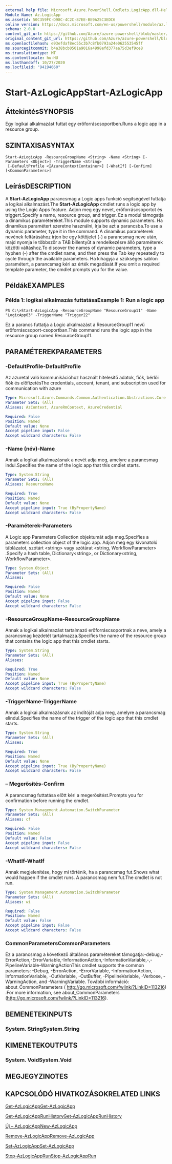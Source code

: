 ```yaml
---
external help file: Microsoft.Azure.PowerShell.Cmdlets.LogicApp.dll-Help.xml
Module Name: Az.LogicApp
ms.assetid: 50C359FC-D98C-4C2C-87EE-BE9A25C3EDC6
online version: https://docs.microsoft.com/en-us/powershell/module/az.logicapp/start-azlogicapp
schema: 2.0.0
content_git_url: https://github.com/Azure/azure-powershell/blob/master/src/LogicApp/LogicApp/help/Start-AzLogicApp.md
original_content_git_url: https://github.com/Azure/azure-powershell/blob/master/src/LogicApp/LogicApp/help/Start-AzLogicApp.md
ms.openlocfilehash: e93efdaf8ec55c3b7c8fb0793a24e062553545ff
ms.sourcegitcommit: b4a38bcb0501a9016a4998efd377aa75d3ef9ce8
ms.translationtype: MT
ms.contentlocale: hu-HU
ms.lasthandoff: 10/27/2020
ms.locfileid: "94194660"
---
```

# <span data-ttu-id="73c87-101">Start-AzLogicApp</span><span class="sxs-lookup"><span data-stu-id="73c87-101">Start-AzLogicApp</span></span>

## <span data-ttu-id="73c87-102">Áttekintés</span><span class="sxs-lookup"><span data-stu-id="73c87-102">SYNOPSIS</span></span>
<span data-ttu-id="73c87-103">Egy logikai alkalmazást futtat egy erőforráscsoportben.</span><span class="sxs-lookup"><span data-stu-id="73c87-103">Runs a logic app in a resource group.</span></span>

## <span data-ttu-id="73c87-104">SZINTAXISA</span><span class="sxs-lookup"><span data-stu-id="73c87-104">SYNTAX</span></span>

```
Start-AzLogicApp -ResourceGroupName <String> -Name <String> [-Parameters <Object>] -TriggerName <String>
 [-DefaultProfile <IAzureContextContainer>] [-WhatIf] [-Confirm] [<CommonParameters>]
```

## <span data-ttu-id="73c87-105">Leírás</span><span class="sxs-lookup"><span data-stu-id="73c87-105">DESCRIPTION</span></span>
<span data-ttu-id="73c87-106">A **Start-AzLogicApp** parancsmag a Logic apps funkció segítségével futtatja a logikai alkalmazást.</span><span class="sxs-lookup"><span data-stu-id="73c87-106">The **Start-AzLogicApp** cmdlet runs a logic app by using the Logic Apps feature.</span></span>
<span data-ttu-id="73c87-107">Adjon meg egy nevet, erőforráscsoportot és triggert.</span><span class="sxs-lookup"><span data-stu-id="73c87-107">Specify a name, resource group, and trigger.</span></span>
<span data-ttu-id="73c87-108">Ez a modul támogatja a dinamikus paramétereket.</span><span class="sxs-lookup"><span data-stu-id="73c87-108">This module supports dynamic parameters.</span></span>
<span data-ttu-id="73c87-109">Ha dinamikus paramétert szeretne használni, írja be azt a parancsba.</span><span class="sxs-lookup"><span data-stu-id="73c87-109">To use a dynamic parameter, type it in the command.</span></span>
<span data-ttu-id="73c87-110">A dinamikus paraméterek nevének feltárásához írjon be egy kötőjelet (-) a parancsmag neve után, majd nyomja le többször a TAB billentyűt a rendelkezésre álló paraméterek közötti váltáshoz.</span><span class="sxs-lookup"><span data-stu-id="73c87-110">To discover the names of dynamic parameters, type a hyphen (-) after the cmdlet name, and then press the Tab key repeatedly to cycle through the available parameters.</span></span>
<span data-ttu-id="73c87-111">Ha kihagyja a szükséges sablon paramétert, a parancsmag kéri az érték megadását.</span><span class="sxs-lookup"><span data-stu-id="73c87-111">If you omit a required template parameter, the cmdlet prompts you for the value.</span></span>

## <span data-ttu-id="73c87-112">Példák</span><span class="sxs-lookup"><span data-stu-id="73c87-112">EXAMPLES</span></span>

### <span data-ttu-id="73c87-113">Példa 1: logikai alkalmazás futtatása</span><span class="sxs-lookup"><span data-stu-id="73c87-113">Example 1: Run a logic app</span></span>
```
PS C:\>Start-AzLogicApp -ResourceGroupName "ResourceGroup11" -Name "LogicApp03" -TriggerName "Trigger22"
```

<span data-ttu-id="73c87-114">Ez a parancs futtatja a Logic alkalmazást a ResourceGroup11 nevű erőforráscsoport-csoportban.</span><span class="sxs-lookup"><span data-stu-id="73c87-114">This command runs the logic app in the resource group named ResourceGroup11.</span></span>

## <span data-ttu-id="73c87-115">PARAMÉTEREK</span><span class="sxs-lookup"><span data-stu-id="73c87-115">PARAMETERS</span></span>

### <span data-ttu-id="73c87-116">-DefaultProfile</span><span class="sxs-lookup"><span data-stu-id="73c87-116">-DefaultProfile</span></span>
<span data-ttu-id="73c87-117">Az azuretal való kommunikációhoz használt hitelesítő adatok, fiók, bérlői fiók és előfizetés</span><span class="sxs-lookup"><span data-stu-id="73c87-117">The credentials, account, tenant, and subscription used for communication with azure</span></span>

```yaml
Type: Microsoft.Azure.Commands.Common.Authentication.Abstractions.Core.IAzureContextContainer
Parameter Sets: (All)
Aliases: AzContext, AzureRmContext, AzureCredential

Required: False
Position: Named
Default value: None
Accept pipeline input: False
Accept wildcard characters: False
```

### <span data-ttu-id="73c87-118">-Name (név)</span><span class="sxs-lookup"><span data-stu-id="73c87-118">-Name</span></span>
<span data-ttu-id="73c87-119">Annak a logikai alkalmazásnak a nevét adja meg, amelyre a parancsmag indul.</span><span class="sxs-lookup"><span data-stu-id="73c87-119">Specifies the name of the logic app that this cmdlet starts.</span></span>

```yaml
Type: System.String
Parameter Sets: (All)
Aliases: ResourceName

Required: True
Position: Named
Default value: None
Accept pipeline input: True (ByPropertyName)
Accept wildcard characters: False
```

### <span data-ttu-id="73c87-120">-Paraméterek</span><span class="sxs-lookup"><span data-stu-id="73c87-120">-Parameters</span></span>
<span data-ttu-id="73c87-121">A Logic app Parameters Collection objektumát adja meg.</span><span class="sxs-lookup"><span data-stu-id="73c87-121">Specifies a parameters collection object of the logic app.</span></span>
<span data-ttu-id="73c87-122">Adjon meg egy kivonatoló táblázatot, szótárt \<string\> vagy szótárat \<string, WorkflowParameter\> .</span><span class="sxs-lookup"><span data-stu-id="73c87-122">Specify a hash table, Dictionary\<string\>, or Dictionary\<string, WorkflowParameter\>.</span></span>

```yaml
Type: System.Object
Parameter Sets: (All)
Aliases:

Required: False
Position: Named
Default value: None
Accept pipeline input: False
Accept wildcard characters: False
```

### <span data-ttu-id="73c87-123">-ResourceGroupName</span><span class="sxs-lookup"><span data-stu-id="73c87-123">-ResourceGroupName</span></span>
<span data-ttu-id="73c87-124">Annak a logikai alkalmazást tartalmazó erőforráscsoportnak a neve, amely a parancsmag kezdetét tartalmazza.</span><span class="sxs-lookup"><span data-stu-id="73c87-124">Specifies the name of the resource group that contains the logic app that this cmdlet starts.</span></span>

```yaml
Type: System.String
Parameter Sets: (All)
Aliases:

Required: True
Position: Named
Default value: None
Accept pipeline input: True (ByPropertyName)
Accept wildcard characters: False
```

### <span data-ttu-id="73c87-125">-TriggerName</span><span class="sxs-lookup"><span data-stu-id="73c87-125">-TriggerName</span></span>
<span data-ttu-id="73c87-126">Annak a logikai alkalmazásnak az indítóját adja meg, amelyre a parancsmag elindul.</span><span class="sxs-lookup"><span data-stu-id="73c87-126">Specifies the name of the trigger of the logic app that this cmdlet starts.</span></span>

```yaml
Type: System.String
Parameter Sets: (All)
Aliases:

Required: True
Position: Named
Default value: None
Accept pipeline input: True (ByPropertyName)
Accept wildcard characters: False
```

### <span data-ttu-id="73c87-127">– Megerősítés</span><span class="sxs-lookup"><span data-stu-id="73c87-127">-Confirm</span></span>
<span data-ttu-id="73c87-128">A parancsmag futtatása előtt kéri a megerősítést.</span><span class="sxs-lookup"><span data-stu-id="73c87-128">Prompts you for confirmation before running the cmdlet.</span></span>

```yaml
Type: System.Management.Automation.SwitchParameter
Parameter Sets: (All)
Aliases: cf

Required: False
Position: Named
Default value: False
Accept pipeline input: False
Accept wildcard characters: False
```

### <span data-ttu-id="73c87-129">-WhatIf</span><span class="sxs-lookup"><span data-stu-id="73c87-129">-WhatIf</span></span>
<span data-ttu-id="73c87-130">Annak megjelenítése, hogy mi történik, ha a parancsmag fut.</span><span class="sxs-lookup"><span data-stu-id="73c87-130">Shows what would happen if the cmdlet runs.</span></span>
<span data-ttu-id="73c87-131">A parancsmag nem fut.</span><span class="sxs-lookup"><span data-stu-id="73c87-131">The cmdlet is not run.</span></span>

```yaml
Type: System.Management.Automation.SwitchParameter
Parameter Sets: (All)
Aliases: wi

Required: False
Position: Named
Default value: False
Accept pipeline input: False
Accept wildcard characters: False
```

### <span data-ttu-id="73c87-132">CommonParameters</span><span class="sxs-lookup"><span data-stu-id="73c87-132">CommonParameters</span></span>
<span data-ttu-id="73c87-133">Ez a parancsmag a következő általános paramétereket támogatja:-debug,-ErrorAction,-ErrorVariable,-InformationAction,-InformationVariable,-,-PipelineVariable-WarningAction</span><span class="sxs-lookup"><span data-stu-id="73c87-133">This cmdlet supports the common parameters: -Debug, -ErrorAction, -ErrorVariable, -InformationAction, -InformationVariable, -OutVariable, -OutBuffer, -PipelineVariable, -Verbose, -WarningAction, and -WarningVariable.</span></span> <span data-ttu-id="73c87-134">További információ: about_CommonParameters ( http://go.microsoft.com/fwlink/?LinkID=113216) .</span><span class="sxs-lookup"><span data-stu-id="73c87-134">For more information, see about_CommonParameters (http://go.microsoft.com/fwlink/?LinkID=113216).</span></span>

## <span data-ttu-id="73c87-135">BEMENETEK</span><span class="sxs-lookup"><span data-stu-id="73c87-135">INPUTS</span></span>

### <span data-ttu-id="73c87-136">System. String</span><span class="sxs-lookup"><span data-stu-id="73c87-136">System.String</span></span>

## <span data-ttu-id="73c87-137">KIMENETEK</span><span class="sxs-lookup"><span data-stu-id="73c87-137">OUTPUTS</span></span>

### <span data-ttu-id="73c87-138">System. Void</span><span class="sxs-lookup"><span data-stu-id="73c87-138">System.Void</span></span>

## <span data-ttu-id="73c87-139">MEGJEGYZI</span><span class="sxs-lookup"><span data-stu-id="73c87-139">NOTES</span></span>

## <span data-ttu-id="73c87-140">KAPCSOLÓDÓ HIVATKOZÁSOK</span><span class="sxs-lookup"><span data-stu-id="73c87-140">RELATED LINKS</span></span>

[<span data-ttu-id="73c87-141">Get-AzLogicApp</span><span class="sxs-lookup"><span data-stu-id="73c87-141">Get-AzLogicApp</span></span>](./Get-AzLogicApp.md)

[<span data-ttu-id="73c87-142">Get-AzLogicAppRunHistory</span><span class="sxs-lookup"><span data-stu-id="73c87-142">Get-AzLogicAppRunHistory</span></span>](./Get-AzLogicAppRunHistory.md)

[<span data-ttu-id="73c87-143">Új – AzLogicApp</span><span class="sxs-lookup"><span data-stu-id="73c87-143">New-AzLogicApp</span></span>](./New-AzLogicApp.md)

[<span data-ttu-id="73c87-144">Remove-AzLogicApp</span><span class="sxs-lookup"><span data-stu-id="73c87-144">Remove-AzLogicApp</span></span>](./Remove-AzLogicApp.md)

[<span data-ttu-id="73c87-145">Set-AzLogicApp</span><span class="sxs-lookup"><span data-stu-id="73c87-145">Set-AzLogicApp</span></span>](./Set-AzLogicApp.md)

[<span data-ttu-id="73c87-146">Stop-AzLogicAppRun</span><span class="sxs-lookup"><span data-stu-id="73c87-146">Stop-AzLogicAppRun</span></span>](./Stop-AzLogicAppRun.md)


